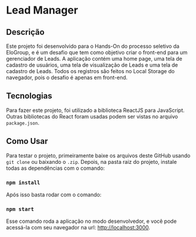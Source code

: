 # Lead Manager

## Descrição

Este projeto foi desenvolvido para o Hands-On do processo seletivo da EloGroup, e é um desafio que tem como objetivo criar o front-end para um gerenciador de Leads. A aplicação contém uma home page, uma tela de cadastro de usuários, uma tela de visualização de Leads e uma tela de cadastro de Leads. Todos os registros são feitos no Local Storage do navegador, pois o desafio é apenas em front-end.

## Tecnologias

Para fazer este projeto, foi utilizado a biblioteca ReactJS para JavaScript. Outras bibliotecas do React foram usadas podem ser vistas no arquivo `package.json`.

## Como Usar

Para testar o projeto, primeiramente baixe os arquivos deste GitHub usando `git clone` ou baixando o `.zip`. Depois, na pasta raiz do projeto, instale todas as dependências com o comando:

### `npm install`

Após isso basta rodar com o comando:

### `npm start`

Esse comando roda a aplicação no modo desenvolvedor, e você pode acessá-la com seu navegador na url: [http://localhost:3000](http://localhost:3000).
